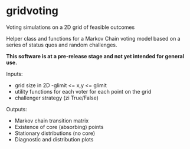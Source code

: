 # gridvoting

Voting simulations on a 2D grid of feasible outcomes

Helper class and functions for a Markov Chain voting model
based on a series of status quos and random challenges.

**This software is at a pre-release stage and not yet intended for general use.**

Inputs:

* grid size in 2D -glimit <= x,y <= glimit
* utility functions for each voter for each point on the grid
* challenger strategy (zi True/False)

Outputs:
* Markov chain transition matrix
* Existence of core (absorbing) points
* Stationary distributions (no core)
* Diagnostic and distribution plots
